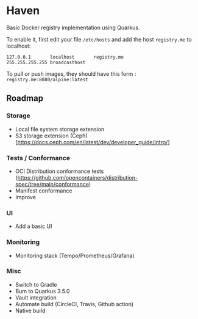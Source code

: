 # Haven

Basic Docker registry implementation using Quarkus.

To enable it, first edit your file `/etc/hosts` and add the host `registry.me` to localhost:

```
127.0.0.1       localhost       registry.me
255.255.255.255 broadcasthost
```

To pull or push images, they should have this form : `registry.me:8080/alpine:latest`

## Roadmap

### Storage

* Local file system storage extension
* S3 storage extension (Ceph)[https://docs.ceph.com/en/latest/dev/developer_guide/intro/]

### Tests / Conformance

* OCI Distribution conformance tests (https://github.com/opencontainers/distribution-spec/tree/main/conformance)
* Manifest conformance
* Improve 

### UI

* Add a basic UI

### Monitoring

* Monitoring stack (Tempo/Prometheus/Grafana)

### Misc

* Switch to Gradle
* Bum to Quarkus 3.5.0
* Vault integration
* Automate build (CircleCI, Travis, Github action)
* Native build